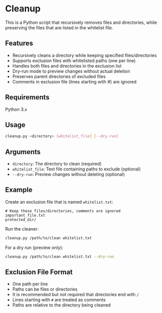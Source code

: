 # Cleanup

This is a Python script that recursively removes files and directories, while
preserving the files that are listed in the whitelist file.

## Features

- Recursively cleans a directory while keeping specified files/directories
- Supports exclusion files with whitelisted paths (one per line)
- Handles both files and directories in the exclusion list
- Dry-run mode to preview changes without actual deletion
- Preserves parent directories of excluded files
- Comments in exclusion file (lines starting with #) are ignored

## Requirements

Python 3.x

## Usage

```bash
cleanup.py <directory> [whitelist_file] [--dry-run]
```

## Arguments

- `directory`: The directory to clean (required)
- `whitelist_file`: Text file containing paths to exclude (optional)
- `--dry-run`: Preview changes without deleting (optional)

## Example

Create an exclusion file that is named `whitelist.txt`:

    # Keep these files/directories, comments are ignored
    important_file.txt
    protected_dir/

Run the cleaner:

```bash
cleanup.py /path/to/clean whitelist.txt
```

For a dry run (preview only):

```bash
cleanup.py /path/to/clean whitelist.txt --dry-run
```

## Exclusion File Format

- One path per line
- Paths can be files or directories
- It is recommended but not required that directories end with `/`
- Lines starting with `#` are treated as comments
- Paths are relative to the directory being cleaned
